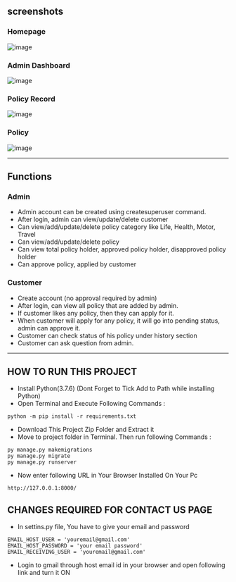 
## screenshots
### Homepage
![image](https://github.com/sports-man/insurance-management-system/assets/160496901/76433466-ef69-40d7-a82a-20f88d27bab9)

### Admin Dashboard
![image](https://github.com/sports-man/insurance-management-system/assets/160496901/3d97b212-73a1-4cce-9b2d-fbd42bbe347f)

### Policy Record
![image](https://github.com/sports-man/insurance-management-system/assets/160496901/33658843-36d6-4397-abba-60c082efb317)

### Policy 
![image](https://github.com/sports-man/insurance-management-system/assets/160496901/6aaf6447-6aaf-4781-9678-18fb564db073)

---
## Functions
### Admin
- Admin account can be created using createsuperuser command.
- After login, admin can view/update/delete customer
- Can view/add/update/delete policy category like Life, Health, Motor, Travel
- Can view/add/update/delete policy
- Can view total policy holder, approved policy holder, disapproved policy holder
- Can approve policy, applied by customer

### Customer
- Create account (no approval required by admin)
- After login, can view all policy that are added by admin.
- If customer likes any policy, then they can apply for it.
- When customer will apply for any policy, it will go into pending status, admin can approve it.
- Customer can check status of his policy under history section
- Customer can ask question from admin. 

---

## HOW TO RUN THIS PROJECT
- Install Python(3.7.6) (Dont Forget to Tick Add to Path while installing Python)
- Open Terminal and Execute Following Commands :
```
python -m pip install -r requirements.txt
```
- Download This Project Zip Folder and Extract it
- Move to project folder in Terminal. Then run following Commands :
```
py manage.py makemigrations
py manage.py migrate
py manage.py runserver
```
- Now enter following URL in Your Browser Installed On Your Pc
```
http://127.0.0.1:8000/
```

## CHANGES REQUIRED FOR CONTACT US PAGE
- In settins.py file, You have to give your email and password
```
EMAIL_HOST_USER = 'youremail@gmail.com'
EMAIL_HOST_PASSWORD = 'your email password'
EMAIL_RECEIVING_USER = 'youremail@gmail.com'
```
- Login to gmail through host email id in your browser and open following link and turn it ON
```

